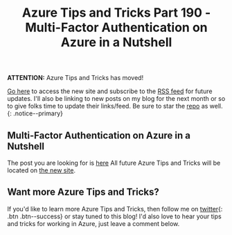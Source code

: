 ﻿---
layout: post
title: "Azure Tips and Tricks Part 190 - Multi-Factor Authentication on Azure in a Nutshell"
excerpt: "Multi-Factor Authentication on Azure in a Nutshell"
tags: [azure, windows, portal, cloud, developers, tipsandtricks]
share: true
comments: false
---

**ATTENTION:** Azure Tips and Tricks has moved!
 
[Go here](http://azuredev.tips/) to access the new site and subscribe to the [RSS feed](https://microsoft.github.io/AzureTipsAndTricks/rss.xml) for future updates. I'll also be linking to new posts on my blog for the next month or so to give folks time to update their links/feed. Be sure to star the [repo](http://source.azuredev.tips) as well.
{: .notice--primary}

## Multi-Factor Authentication on Azure in a Nutshell

The post you are looking for is [here](https://microsoft.github.io/AzureTipsAndTricks/blog/tip190.html) All future Azure Tips and Tricks will be located on [the new site](http://azuredev.tips/). 

## Want more Azure Tips and Tricks?
If you'd like to learn more Azure Tips and Tricks, then follow me on [twitter](http://twitter.com/mbcrump){: .btn .btn--success} or stay tuned to this blog! I'd also love to hear your tips and tricks for working in Azure, just leave a comment below.